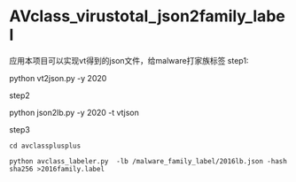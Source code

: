 # AVclass_virustotal_json2family_label
应用本项目可以实现vt得到的json文件，给malware打家族标签
step1:

  python vt2json.py -y 2020
  
 step2
 
   python json2lb.py -y 2020 -t vtjson
   
  step3
  
    cd avclassplusplus
    
    python avclass_labeler.py  -lb /malware_family_label/2016lb.json -hash sha256 >2016family.label

